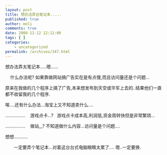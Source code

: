 ```yaml
---
layout: post
title: 想办法弄台笔记本.....
published: true
author: moli
comments: true
date: 2008-12-12 12:12:00
tags: [ ]
categories:
    - uncategorized
permalink: /archives/347.html
---
```

想办法弄太笔记本&#8230;..嗯&#8230;&#8230;

&nbsp;&nbsp;&nbsp; 什么办法呢? 如果靠做网站搞广告实在是有点慢,而且访问量还是个问题&#8230;

原来在我做的几个程序上搞了广告,本来想发布到天空或华军上去的..结果他们一直都不收留我的几个程序.

唉&#8230;.还有什么办法&#8230;淘宝上又不知道卖什么&#8230;.

&#8230;&#8230;&#8230;&#8230;&#8230;.&nbsp;&nbsp;&nbsp; 游戏点卡&#8230;?&nbsp;&nbsp; 游戏点卡成本高,利润低,资金周转快但是非常繁琐&#8230;

&#8230;&#8230;&#8230;&#8230;&#8230;.&nbsp;&nbsp;&nbsp; 做站,,,? 不知道做什么内容&#8230;访问量是个问题&#8230;.

想想&#8230;&#8230;&#8230;..

&nbsp;&nbsp;&nbsp;&nbsp;&nbsp;&nbsp; 一定要弄个笔记本&#8230;对着这台台式电脑眼睛太累了&#8230;. 嗯..一定要换.